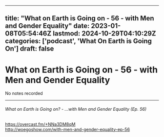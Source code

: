 
---
title: "What on Earth is Going on - 56 - with Men and Gender Equality"
date: 2023-01-08T05:54:46Z
lastmod: 2024-10-29T04:10:29Z
categories: ['podcast', 'What On Earth is Going On']
draft: false
---


# What on Earth is Going on - 56 - with Men and Gender Equality

No notes recorded

- - -
###### What on Earth is Going on? - …with Men and Gender Equality (Ep. 56)

https://overcast.fm/+NNa3DM8qM  
http://woegoshow.com/with-men-and-gender-equality-ep-56

<!-- #public #podcast #What On Earth is Going On# -->

<!-- {BearID:BB6C9215-F538-49B2-BC34-E25990914306-28016-00002D97E940B4AE} -->
